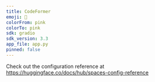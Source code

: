 ```yaml
---
title: CodeFormer
emoji: 🦀
colorFrom: pink
colorTo: pink
sdk: gradio
sdk_version: 3.3
app_file: app.py
pinned: false
---
```


Check out the configuration reference at https://huggingface.co/docs/hub/spaces-config-reference
